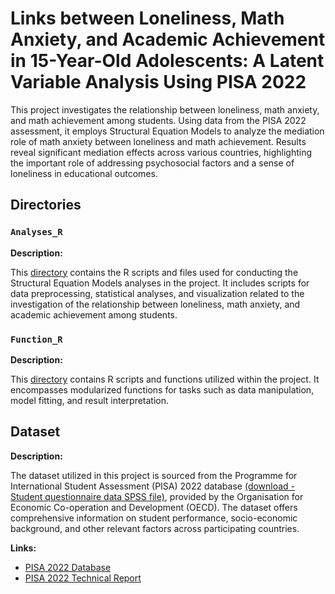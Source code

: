 # Links between Loneliness, Math Anxiety, and Academic Achievement in 15-Year-Old Adolescents: A Latent Variable Analysis Using PISA 2022

This project investigates the relationship between loneliness, math anxiety, and math achievement among students. Using data from the PISA 2022 assessment, it employs Structural Equation Models to analyze the mediation role of math anxiety between loneliness and math achievement. Results reveal significant mediation effects across various countries, highlighting the important role of addressing psychosocial factors and a sense of loneliness in educational outcomes.

## Directories

### `Analyses_R`

**Description:**

This [directory](https://github.com/SimoneZasso/Loneliness-PISA2022/tree/main/Analyses_R) contains the R scripts and files used for conducting the Structural Equation Models analyses in the project. It includes scripts for data preprocessing, statistical analyses, and visualization related to the investigation of the relationship between loneliness, math anxiety, and academic achievement among students.

###  `Function_R`

**Description:**

This [directory](https://github.com/SimoneZasso/Loneliness-PISA2022/tree/main/Function_R) contains R scripts and functions utilized within the project. It encompasses modularized functions for tasks such as data manipulation, model fitting, and result interpretation.

## Dataset

**Description:**

The dataset utilized in this project is sourced from the Programme for International Student Assessment (PISA) 2022 database [(download - Student questionnaire data SPSS file)](https://webfs.oecd.org/pisa2022/STU_QQQ_SPSS.zip), provided by the Organisation for Economic Co-operation and Development (OECD). The dataset offers comprehensive information on student performance, socio-economic background, and other relevant factors across participating countries.

**Links:**
- [PISA 2022 Database](https://www.oecd.org/pisa/data/2022database/)
- [PISA 2022 Technical Report](https://www.oecd.org/pisa/data/pisa2022technicalreport/)